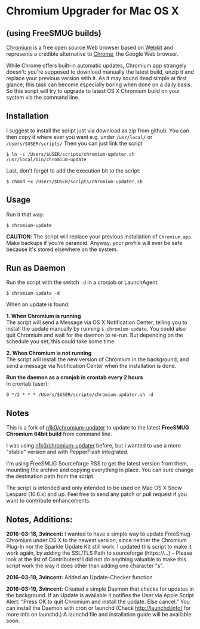 Chromium Upgrader for Mac OS X
==============================
(using FreeSMUG builds)
-----------------------

[Chromium](http://www.chromium.org/) is a free open source Web browser based on [Webkit](http://webkit.org/) and represents a credible alternative to [Chrome](http://www.google.com/chrome), the Google Web browser.

While Chrome offers built-in automatic updates, Chromium.app strangely doesn't: you're supposed to download manually the latest build, unzip it and replace your previous version with it. As it may sound dead simple at first glance, this task can become especially boring when done on a daily basis. So this script will try to upgrade to latest OS X Chromium build on your system via the command line.

Installation
------------

I suggest to install the script just via download as zip from github. 
You can then copy it where ever you want e.g. under `/usr/local/` or `/Users/$USER/scripts/` 
Then you can just link the script 

    $ ln -s /Users/$USER/scripts/chromium-updater.sh /usr/local/bin/chromium-update

Last, don't forget to add the execution bit to the script:

    $ chmod +x /Users/$USER/scripts/chromium-updater.sh

Usage
-----

Run it that way:

    $ chromium-update

**CAUTION**: The script will replace your previous installation of `Chromium.app`. Make backups if you're paranoid. Anyway, your profile will ever be safe because it's stored elsewhere on the system.

Run as Daemon
-------------

Run the script with the switch `-d` in a cronjob or LaunchAgent. 

    $ chromium-update -d
    
    
When an update is found:  

**1. When Chromium is running**  
The script will send a Message via OS X Notification Center, telling you to install the update manually by running `$ chromium-update`. You could also quit Chromium and wait for the daemon to re-run. But depending on the schedule you set, this could take some time. 
    
**2. When Chromium is not running**  
The script will install the new version of Chromium in the background, and send a message via Notification Center when the installation is done. 

    
**Run the daemon as a cronjob in crontab every 2 hours**  
In crontab (user):

    0 */2 * * * /Users/$USER/scripte/chromium-updater.sh -d


Notes
-----

This is a fork of [n1k0/chromium-updater](https://github.com/n1k0/chromium-updater) to update to the latest **FreeSMUG Chromium 64bit build** from command line.

I was using [n1k0/chromium-updater](https://github.com/n1k0/chromium-updater) before, but I wanted to use a more "stable" version and with PepperFlash integrated.

I'm using FreeSMUG Sourceforge RSS to get the latest version from them, mounting the archive and copying everything in place. You can sure change the destination path from the script.

The script is intended and only intended to be used on Mac OS X Snow Leopard (10.6.x) and up. Feel free to send any patch or pull request if you want to contribute enhancements.

Notes, Additions:
-----

**2016-03-18, 3vincent:** I wanted to have a simple way to update FreeSmug-Chromium under OS X to the newest version, since neither the Chromium Plug-In nor the Sparkle Update Kit still work. I updated this script to make it work again, by adding the SSL/TLS Path to sourceforge (https://...) – Please look at the list of Contributers! I did not do anything valuable to make this script work the way it does other than adding one character "s". 

**2016-03-19, 3vincent:** Added an Update-Checker function

**2016-03-19, 3vincent:** Created a simple Daemon that checks for updates in the background. If an Update is available it notifies the User via Apple Script Alert: "Press OK to quit Chromium and install the update. Else cancel." You can install the Daemon with cron or launchd (Check http://launchd.info/ for more info on launchd.) A launchd file and installation guide will be available soon. 
